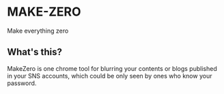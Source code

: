 # MAKE-ZERO
Make everything zero

## What's this?

MakeZero is one chrome tool for blurring your contents or blogs published in your SNS accounts, which could be only seen by ones who know your password.
